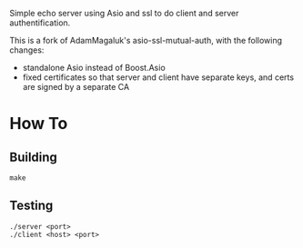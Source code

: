 Simple echo server using Asio and ssl to do client and server authentification.

This is a fork of AdamMagaluk's asio-ssl-mutual-auth, with the following changes:
- standalone Asio instead of Boost.Asio
- fixed certificates so that server and client have separate keys, and certs are signed by a separate CA

# How To

## Building
```
make
```

## Testing
```
./server <port>
./client <host> <port> 
```
